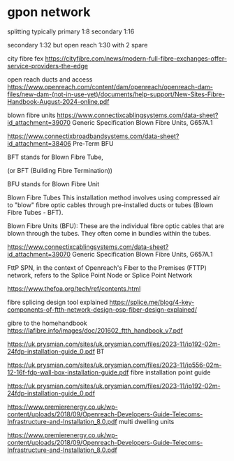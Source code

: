 # gpon network

splitting typically
primary 1:8
secondary 1:16 

secondary 1:32 but open reach 1:30 with 2 spare

city fibre fex https://cityfibre.com/news/modern-full-fibre-exchanges-offer-service-providers-the-edge


open reach ducts and access https://www.openreach.com/content/dam/openreach/openreach-dam-files/new-dam-(not-in-use-yet)/documents/help-support/New-Sites-Fibre-Handbook-August-2024-online.pdf

blown fibre units
https://www.connectixcablingsystems.com/data-sheet?id_attachment=39070  Generic Specification Blown Fibre Units, G657A.1

https://www.connectixbroadbandsystems.com/data-sheet?id_attachment=38406  Pre-Term BFU

BFT stands for Blown Fibre Tube, 

(or BFT (Building Fibre Termination))

BFU stands for Blown Fibre Unit

Blown Fibre Tubes
This installation method involves using compressed air to "blow" fibre optic cables through pre-installed ducts or tubes (Blown Fibre Tubes - BFT). 

Blown Fibre Units (BFU):
These are the individual fibre optic cables that are blown through the tubes. They often come in bundles within the tubes.

https://www.connectixcablingsystems.com/data-sheet?id_attachment=39070  Generic Specification Blown Fibre Units, G657A.1 

FttP SPN, in the context of Openreach's Fiber to the Premises (FTTP) network, refers to the Splice Point Node or Splice Point Network

https://www.thefoa.org/tech/ref/contents.html

fibre splicing design tool explained https://splice.me/blog/4-key-components-of-ftth-network-design-osp-fiber-design-explained/


gibre to the homehandbook https://lafibre.info/images/doc/201602_ftth_handbook_v7.pdf

https://uk.prysmian.com/sites/uk.prysmian.com/files/2023-11/ip192-02m-24fdp-installation-guide_0.pdf  BT

https://uk.prysmian.com/sites/uk.prysmian.com/files/2023-11/ip556-02m-12-16f-fdp-wall-box-installation-guide.pdf  fibre installation point guide

https://uk.prysmian.com/sites/uk.prysmian.com/files/2023-11/ip192-02m-24fdp-installation-guide_0.pdf

https://www.premierenergy.co.uk/wp-content/uploads/2018/09/Openreach-Developers-Guide-Telecoms-Infrastructure-and-Installation_8.0.pdf  multi dwelling units


https://www.premierenergy.co.uk/wp-content/uploads/2018/09/Openreach-Developers-Guide-Telecoms-Infrastructure-and-Installation_8.0.pdf
